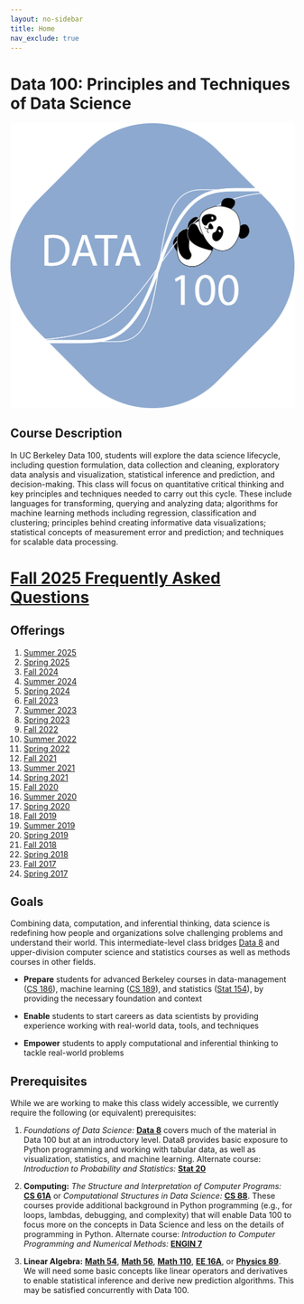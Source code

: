 ```yaml
---
layout: no-sidebar
title: Home
nav_exclude: true
---
```


# Data 100: Principles and Techniques of Data Science

<img src="panda-logo.png" alt="Data 100 Logo" class="centered-icon" />

## Course Description

In UC Berkeley Data 100, students will explore the data science lifecycle, including question formulation, data collection and cleaning, exploratory data analysis and visualization, statistical inference and prediction​, and decision-making.​ This class will focus on quantitative critical thinking​ and key principles and techniques needed to carry out this cycle. These include languages for transforming, querying and analyzing data; algorithms for machine learning methods including regression, classification and clustering; principles behind creating informative data visualizations; statistical concepts of measurement error and prediction; and techniques for scalable data processing.

# [Fall 2025 Frequently Asked Questions](faqs/fa25)

## Offerings
1. [Summer 2025](su25)
1. [Spring 2025](sp25)
1. [Fall 2024](fa24)
1. [Summer 2024](su24)
1. [Spring 2024](sp24)
1. [Fall 2023](fa23)
1. [Summer 2023](su23)
1. [Spring 2023](sp23)
1. [Fall 2022](fa22)
1. [Summer 2022](su22)
1. [Spring 2022](sp22)
1. [Fall 2021](fa21)
1. [Summer 2021](su21)
1. [Spring 2021](sp21)
1. [Fall 2020](fa20)
1. [Summer 2020](su20)
1. [Spring 2020](sp20)
1. [Fall 2019](fa19)
1. [Summer 2019](su19)
1. [Spring 2019](sp19)
1. [Fall 2018](fa18)
1. [Spring 2018](sp18)
1. [Fall 2017](fa17)
1. [Spring 2017](sp17)

## Goals

Combining data, computation, and inferential thinking, data science is redefining how people and organizations solve challenging problems and understand their world.
This intermediate-level class bridges [Data 8](http://data8.org/) and upper-division computer science and statistics courses as well as methods courses in other fields.

- **Prepare** students for advanced Berkeley courses in data-management ([CS 186](http://www.cs186berkeley.net)), machine learning ([CS 189](https://people.eecs.berkeley.edu/~jrs/189/)), and statistics ([Stat 154](https://stat154.berkeley.edu/)), by providing the necessary foundation and context

- **Enable** students to start careers as data scientists by providing experience working with real-world data, tools, and techniques

- **Empower** students to apply computational and inferential thinking to tackle real-world problems

## Prerequisites

While we are working to make this class widely accessible, we currently require the following (or equivalent) prerequisites:

1. *Foundations of Data Science:* [**Data 8**](http://data8.org/) covers much of the material in Data 100 but at an introductory level. Data8 provides basic exposure to Python programming and working with tabular data, as well as visualization, statistics, and machine learning. Alternate course: *Introduction to Probability and Statistics:* [**Stat 20**](https://stat20.berkeley.edu/)

1. **Computing:** _The Structure and Interpretation of Computer Programs:_ [**CS 61A**](http://cs61a.org) or _Computational Structures in Data Science:_ [**CS 88**](http://cs88-website.github.io). These courses provide additional background in Python programming (e.g., for loops, lambdas, debugging, and complexity) that will enable Data 100 to focus more on the concepts in Data Science and less on the details of programming in Python. Alternate course: *Introduction to Computer Programming and Numerical Methods:* [**ENGIN 7**](https://undergraduate.catalog.berkeley.edu/courses/1066961)

1. **Linear Algebra:** [**Math 54**](https://math.berkeley.edu/courses/overview/lowerdivcourses/math54), [**Math 56**](https://math.berkeley.edu/courses/overview/lower-division-course-outlines/math-56), [**Math 110**](https://undergraduate.catalog.berkeley.edu/courses/1145111), [**EE 16A**](https://eecs16a.org/), or [**Physics 89**](https://undergraduate.catalog.berkeley.edu/courses/1184991). We will need some basic concepts like linear operators and derivatives to enable statistical inference and derive new prediction algorithms. This may be satisfied concurrently with Data 100.
